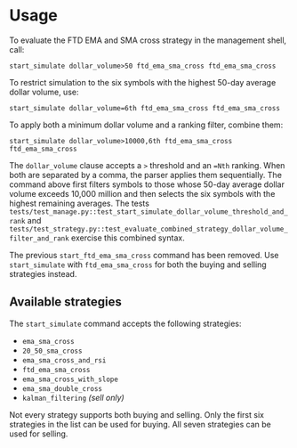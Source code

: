 # Usage

To evaluate the FTD EMA and SMA cross strategy in the management shell, call:

```
start_simulate dollar_volume>50 ftd_ema_sma_cross ftd_ema_sma_cross
```

To restrict simulation to the six symbols with the highest 50-day average dollar
volume, use:

```
start_simulate dollar_volume=6th ftd_ema_sma_cross ftd_ema_sma_cross
```

To apply both a minimum dollar volume and a ranking filter, combine them:

```
start_simulate dollar_volume>10000,6th ftd_ema_sma_cross ftd_ema_sma_cross
```

The `dollar_volume` clause accepts a `>` threshold and an `=Nth` ranking. When both
are separated by a comma, the parser applies them sequentially. The command
above first filters symbols to those whose 50-day average dollar volume exceeds
10,000 million and then selects the six symbols with the highest remaining
averages. The tests `tests/test_manage.py::test_start_simulate_dollar_volume_threshold_and_rank`
and `tests/test_strategy.py::test_evaluate_combined_strategy_dollar_volume_filter_and_rank`
exercise this combined syntax.

The previous `start_ftd_ema_sma_cross` command has been removed.
Use `start_simulate` with `ftd_ema_sma_cross` for both the buying and
selling strategies instead.

## Available strategies

The `start_simulate` command accepts the following strategies:

* `ema_sma_cross`
* `20_50_sma_cross`
* `ema_sma_cross_and_rsi`
* `ftd_ema_sma_cross`
* `ema_sma_cross_with_slope`
* `ema_sma_double_cross`
* `kalman_filtering` *(sell only)*

Not every strategy supports both buying and selling. Only the first six
strategies in the list can be used for buying. All seven strategies can be
used for selling.
